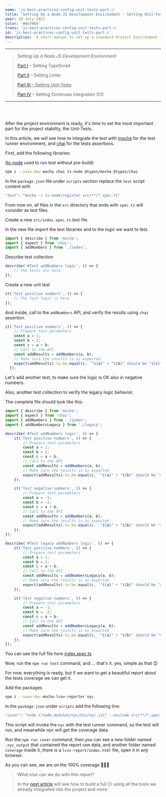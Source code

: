```yaml
---
name: 'js-best-practices-config-unit-tests-part-c'
title: 'Setting Up a Node.JS Development Environment - Setting Unit-Tests'
year: 10 July 2021
color: '#8e7964'
trans: 'js-best-practices-config-unit-tests-part-c'
id: 'js-best-practices-config-unit-tests-part-c'
description:  A short manual to set up a standard Project Environment in NODE.JS - Part III - Setting Unit-Tests
---
```


----
> *Setting Up a Node.JS Development Environment*
>
> [Part I](/en/blog/js-best-practices-config-ts-part-a) – Setting TypeScript
>
> [Part II](/en/blog/js-best-practices-config-linter-part-b) – Setting Linter
>
> <ins>[Part III](/en/blog/js-best-practices-config-unit-tests-part-c) – Setting Unit-Tests</ins>
>
> [Part IV](/en/blog/js-best-practices-config-ci-part-d) – Setting Continues Integration (CI)
----

<br>
<br>

After the project environment is ready, it's time to set the most important part for the project stability, the Unit-Tests.

In this article, we will see how to integrate the test with [mocha](https://mochajs.org/) for the test runner environment, 
and [chai](https://www.chaijs.com/) for the tests assertions.

First, add the following libraries:

([ts-node](https://typestrong.org/ts-node/) used to run test without pre-build)
```bash
npm i --save-dev mocha chai ts-node @types/mocha @types/chai
```

In the `package.json` file under `scripts` section replace the `test` script content with
```bash
"test": "mocha -r ts-node/register src/**/*.spec.ts"
```
From now on, all files in the `src` directory that ends with `spec.ts`  will consider as test files.

Create a new `src/index.spec.ts` test file.

In the new file import the test libraries and to the logic we want to test.

```ts
import { describe } from 'mocha';
import { expect } from 'chai';
import { addNumbers } from './index';
```

Describe test collection
```ts
describe('#Test addNumbers logic', () => {
	// The tests are here
});
```
 
Create a new unit test
```ts
it('Test positive numbers', () => {
	// The test logic is here
});
```

And inside, call to the `addNumbers` API, and verify the results using `chai` assertion.
```ts
it('Test positive numbers', () => {
    // Prepare test parameters
    const a = 1;
    const b = 2;
    const c = a + b;
    // Call to the API
    const addResults = addNumbers(a, b);
    // Make sure the results is as expected
    expect(addResults).to.be.equal(c, `"${a}" + "${b}" should be "${c}" but "addNumbers" returns "${addResults}"`);
  });
```

Let's add another test, to make sure the logic is OK also in negative numbers.

Also, another test collection to verify the legacy logic behavior.

The complete file should look like this:
```ts
import { describe } from 'mocha';
import { expect } from 'chai';
import { addNumbers } from './index';
import { addNumbersLegacy } from './legacy';

describe('#Test addNumbers logic', () => {
	it('Test positive numbers', () => {
		// Prepare test parameters
		const a = 1;
		const b = 2;
		const c = a + b;
		// Call to the API
		const addResults = addNumbers(a, b);
		// Make sure the results is as expected
		expect(addResults).to.be.equal(c, `"${a}" + "${b}" should be "${c}" but "addNumbers" returns "${addResults}"`);
	});

	it('Test negative numbers', () => {
		// Prepare test parameters
		const a = -1;
		const b = -2;
		const c = a + b;
		// Call to the API
		const addResults = addNumbers(a, b);
		// Make sure the results is as expected
		expect(addResults).to.be.equal(c, `"${a}" + "${b}" should be "${c}" but "addNumbers" returns "${addResults}"`);
	});
});

describe('#Test legacy addNumbers logic', () => {
	it('Test positive numbers', () => {
		// Prepare test parameters
		const a = 1;
		const b = 2;
		const c = a + b;
		// Call to the API
		const addResults = addNumbersLegacy(a, b);
		// Make sure the results is as expected
		expect(addResults).to.be.equal(c, `"${a}" + "${b}" should be "${c}" but "addNumbers" returns "${addResults}"`);
	});

	it('Test negative numbers', () => {
		// Prepare test parameters
		const a = -1;
		const b = -2;
		const c = a + b;
		// Call to the API
		const addResults = addNumbersLegacy(a, b);
		// Make sure the results is as expected
		expect(addResults).to.be.equal(c, `"${a}" + "${b}" should be "${c}" but "addNumbers" returns "${addResults}"`);
	});
});
```
You can see the full file here [index.spec.ts](https://github.com/haimkastner/js-project-best-practice/blob/main/src/index.spec.ts)

Now, run the `npm run test` command, and ... that's it. yes, simple as that 😊

For now, everything is ready, but if we want to get a beautiful report about the tests coverage we can get it.

Add the packages
```bash
npm i --save-dev mocha-lcov-reporter nyc
```

In the `package.json` under `scripts` add the following line:
```bash
"cover": "node \"node_modules/nyc/bin/nyc.js\" --exclude src/**/*.spec.ts --reporter=lcov npm run test"
```

This script will invoke the `nyc` with the test runner command, so the test will run, and meanwhile nyc will get the coverage data. 


Run the `npm run cover` command, then you can see a new folder named `.nyc_output` that contained the report raw data, and another folder named
`coverage` inside it, there is a `lcov-report/index.html` file, open it in any browser.

As you can see, we are on the 100% coverage 🥇🥇🥇
 

<image-responsive imageURL="blog/js-best-practices-config-unit-tests-part-c/cover-report-1.jpg" />
<image-responsive imageURL="blog/js-best-practices-config-unit-tests-part-c/cover-report-2.jpg" />


> What else can we do with this report?
>
> In the [next article](/en/blog/js-best-practices-config-ci-part-d) will see how to build a full CI using all the tools we already integrated into the project and more.
